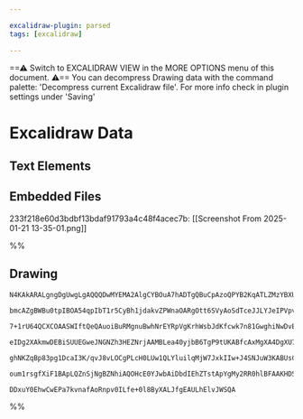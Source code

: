```yaml
---

excalidraw-plugin: parsed
tags: [excalidraw]

---
```

==⚠  Switch to EXCALIDRAW VIEW in the MORE OPTIONS menu of this document. ⚠== You can decompress Drawing data with the command palette: 'Decompress current Excalidraw file'. For more info check in plugin settings under 'Saving'


# Excalidraw Data

## Text Elements
## Embedded Files
233f218e60d3bdbf13bdaf91793a4c48f4acec7b: [[Screenshot From 2025-01-21 13-35-01.png]]

%%
## Drawing
```compressed-json
N4KAkARALgngDgUwgLgAQQQDwMYEMA2AlgCYBOuA7hADTgQBuCpAzoQPYB2KqATLZMzYBXUtiRoIACyhQ4zZAHoFAc0JRJQgEYA6bGwC2CgF7N6hbEcK4OCtptbErHALRY8RMpWdx8Q1TdIEfARcZgRmBShcZQUebQB2bQAWGjoghH0EDihmbgBtcDBQMBKIEm4ITQAOGAAtTQA2KB5iAAYARwApAFUAeVwAM2VagE1NAGVUkshYRArCfWikflLM

bmcAZgBWBu0tpIBOA54qpIbT1r5CyBh1jdakvZPWnaOARgOtt6SVyAoSdTceJJLYJeIPVpvVobN4NaENX5SBCEZTSbhJKobbStU6fB4HBpJWFVeKI6zKYLcVqI5hQUhsADWCAAwmx8GxSBU6dZmHBcIFslNSppcNgGcp6UIOMRWezORJuRxefyslAhZABoR8PhxrBKRJBB51RBafSmQB1AGSbhXaYmumMhC6mD69CG8qIyWojjhXJoN6Ith87BqW

7+1rU64QCXCOAASWIftQeQAuoiBuRMgnuBwhNrEYRpVgKrhWsbJdKfcwk7n81GwghiNwDvEeA0Ggcqg0NojGCx2Fx/S3e0xWJwAHKcMTcLYRg4g6E9qOEZgAEXSUEb3AGBDCiM0wmlAFFgplsknU4ihHBiLhN03/fENsCts+3rPn4iiBwGTm8/gvzYMUtzQHd8D3esoigIQkwgRBpULZRjU1YJswkHgNg2AYeDeKoEDhYgNk0YhNAGN4iNvAYDje

eIDg2XAkmwDEBiSUUEGweJNGNZh3HEZNrjAAMBLea40yjbB6TgP9tUKABfcAxMgXA4DgXU7z44oZkkDI+IgIhUTVFYGEIBAKAAIVFcUKxlNkOQqABiAYnOcoUIGwEQBSgONN30XUzRZWz5XQey3gQULQtc9zSE87yMgssUYylGy5S5cglT5TzIo81VYv0AAxLUdT1XT3SbIyopiny/MdS1iEBNBbUgCqcqqh0mWdV0TTZD1Cjc7LslygAlYRvV9b

ghNKZqBp83pg1DcaI3K/qvJ8vLOCgPLcH0LUw1QLYluilqMjW7JxkIIw+J4SNJuW3KABUsCgABBfTB3QYIBkM3qppWjI1NIZ7orYChtNwB9UFrADvtunyj2lJ6gZBkJwYgfl6SoA7KoyBH0bu+BdOs1yePpbUAA0ZwebRyPibtzhhLZMSqfbeuJtl8BGbgNnbZJDkJOiuYaLYeAOIyjDYAxuE0yB6AIIQ+LebRtihds5Mxo79GGpKq1gwmjIlEgz

oum1rsgfXiF1BApLQZnSjNgBZNhiAQOHcE0YJwbAiDbdIEhZTstApYgMy2RR0hlBFAAKHDSV4GjqFjmPWj2ABKY1BoQZQ835Cow8jjDqV4e54/z+Ok62VPVehw7TrahBZqgAca3/IyMy2hB06LH2OCQgOoyyV33e4Ok5cRbAiCt1Bh4QREODbofSBHqNhCgb8+KnyvSjsAArdicnGWe4Adp2XbdkDUE96fetFBvGDu8X8ElqNZhK9JsAbzhjXc2k

DDxuY0EhwCwEPa7kvnafAoRnpv0ILfe+0l8ByXALJfgEAULhElvJWSQA
```
%%